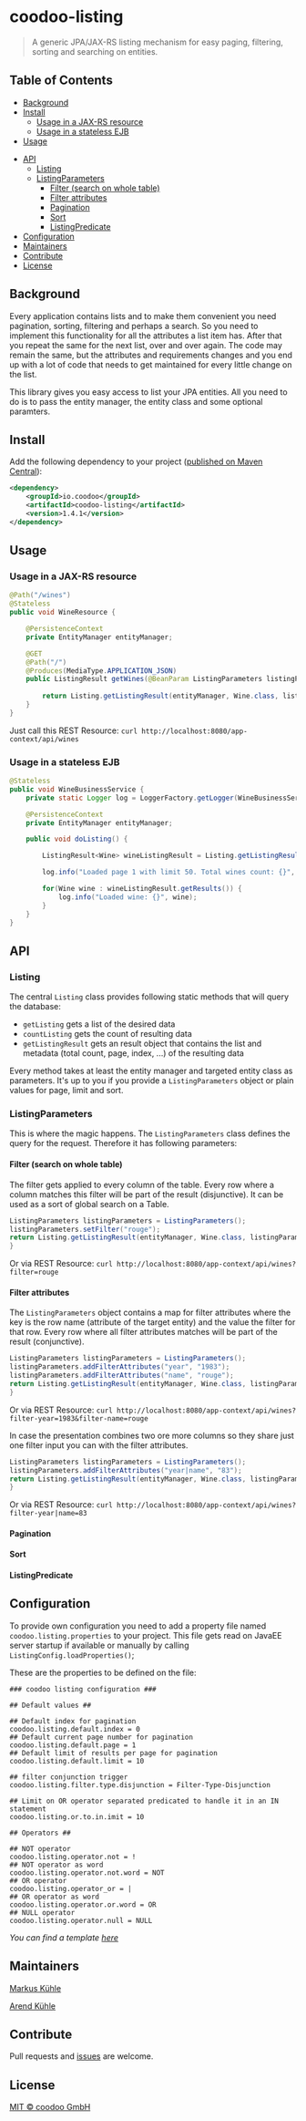 # coodoo-listing

> A generic JPA/JAX-RS listing mechanism for easy paging, filtering, sorting and searching on entities.

## Table of Contents

- [Background](#background)
- [Install](#install)
  - [Usage in a JAX-RS resource](#usage-in-a-jax-rs-resource)
  - [Usage in a stateless EJB](#usage-in-a-stateless-ejb)
- [Usage](#usage)
<!--
- [Filter options](#filter-options)
  - [Keywords](#keywords)
  - [Numbers](#numbers)
  - [Dates](#dates)
  - [Enums](#enums)
-->
- [API](#api)
  - [Listing](#listing)
  - [ListingParameters](#listingparameters)
    - [Filter (search on whole table)](#filter-search-on-whole-table)
    - [Filter attributes](#filter-attributes)
    - [Pagination](#pagination)
    - [Sort](#sort)
    - [ListingPredicate](#listingpredicate)
- [Configuration](#configuration)
- [Maintainers](#maintainers)
- [Contribute](#contribute)
- [License](#license)

## Background

Every application contains lists and to make them convenient you need pagination, sorting, filtering and perhaps a search. So you need to implement this functionality for all the attributes a list item has. After that you repeat the same for the next list, over and over again.
The code may remain the same, but the attributes and requirements changes and you end up with a lot of code that needs to get maintained for every little change on the list.

This library gives you easy access to list your JPA entities. All you need to do is to pass the entity manager, the entity class and some optional paramters.


## Install

Add the following dependency to your project ([published on Maven Central](http://search.maven.org/#artifactdetails%7Cio.coodoo%7Ccoodoo-listing%7C1.4.1%7Cjar)):

```xml
<dependency>
    <groupId>io.coodoo</groupId>
    <artifactId>coodoo-listing</artifactId>
    <version>1.4.1</version>
</dependency>
```

## Usage

### Usage in a JAX-RS resource

```java
@Path("/wines")
@Stateless
public void WineResource {

    @PersistenceContext
    private EntityManager entityManager;

    @GET
    @Path("/")
    @Produces(MediaType.APPLICATION_JSON)
    public ListingResult getWines(@BeanParam ListingParameters listingParameters) {
  
        return Listing.getListingResult(entityManager, Wine.class, listingParameters);
    }
}
```

Just call this REST Resource: `curl http://localhost:8080/app-context/api/wines`


### Usage in a stateless EJB

```java
@Stateless
public void WineBusinessService {
    private static Logger log = LoggerFactory.getLogger(WineBusinessService.class);

    @PersistenceContext
    private EntityManager entityManager;

    public void doListing() {

        ListingResult<Wine> wineListingResult = Listing.getListingResult(entityManager, Wine.class, 1, 50);

        log.info("Loaded page 1 with limit 50. Total wines count: {}", wineListingResult.getMetadata()getCount();

        for(Wine wine : wineListingResult.getResults()) {
            log.info("Loaded wine: {}", wine);
        }
    }
}
```

<!--
## Filter options

### Keywords

### Numbers

### Dates

### Enums
-->

## API

### Listing

The central `Listing` class provides following static methods that will query the database:
 * `getListing` gets a list of the desired data
 * `countListing` gets the count of resulting data
 * `getListingResult` gets an result object that contains the list and metadata (total count, page, index, ...) of the resulting data




Every method takes at least the entity manager and targeted entity class as parameters. It's up to you if you provide a `ListingParameters` object or plain values for page, limit and sort.

### ListingParameters

This is where the magic happens. The `ListingParameters` class defines the query for the request. Therefore it has following parameters: 

#### Filter (search on whole table)

The filter gets applied to every column of the table. Every row where a column matches this filter will be part of the result (disjunctive).
It can be used as a sort of global search on a Table.

```java
ListingParameters listingParameters = ListingParameters();
listingParameters.setFilter("rouge");
return Listing.getListingResult(entityManager, Wine.class, listingParameters);
}
```
Or via REST Resource: `curl http://localhost:8080/app-context/api/wines?filter=rouge`

#### Filter attributes

The `ListingParameters` object contains a map for filter attributes where the key is the row name (attribute of the target entity) and the value the filter for that row.
Every row where all filter attributes matches will be part of the result (conjunctive).

```java
ListingParameters listingParameters = ListingParameters();
listingParameters.addFilterAttributes("year", "1983");
listingParameters.addFilterAttributes("name", "rouge");
return Listing.getListingResult(entityManager, Wine.class, listingParameters);
}
```
Or via REST Resource: `curl http://localhost:8080/app-context/api/wines?filter-year=1983&filter-name=rouge`

In case the presentation combines two ore more columns so they share just one filter input you can with the filter attributes.

```java
ListingParameters listingParameters = ListingParameters();
listingParameters.addFilterAttributes("year|name", "83");
return Listing.getListingResult(entityManager, Wine.class, listingParameters);
}
```
Or via REST Resource: `curl http://localhost:8080/app-context/api/wines?filter-year|name=83`


#### Pagination

#### Sort

#### ListingPredicate


## Configuration

To provide own configuration you need to add a property file named `coodoo.listing.properties` to your project. This file gets read on JavaEE server startup if available or manually by calling `ListingConfig.loadProperties()`;

These are the properties to be defined on the file:

```properties
### coodoo listing configuration ###

## Default values ##

## Default index for pagination
coodoo.listing.default.index = 0
## Default current page number for pagination
coodoo.listing.default.page = 1
## Default limit of results per page for pagination
coodoo.listing.default.limit = 10

## filter conjunction trigger
coodoo.listing.filter.type.disjunction = Filter-Type-Disjunction

## Limit on OR operator separated predicated to handle it in an IN statement
coodoo.listing.or.to.in.imit = 10

## Operators ##

## NOT operator
coodoo.listing.operator.not = !
## NOT operator as word
coodoo.listing.operator.not.word = NOT
## OR operator
coodoo.listing.operator_or = |
## OR operator as word
coodoo.listing.operator.or.word = OR
## NULL operator
coodoo.listing.operator.null = NULL
```
*You can find a template [here](https://github.com/coodoo-io/coodoo-listing/tree/master/src/main/resources/example.coodoo.listing.properties)*


## Maintainers

[Markus Kühle](https://github.com/mkuehle)

[Arend Kühle](https://github.com/laugen)

## Contribute

Pull requests and [issues](https://github.com/coodoo-io/coodoo-listing/issues) are welcome.

## License

[MIT © coodoo GmbH](./LICENSE)
